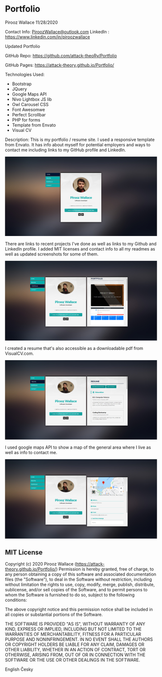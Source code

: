 # Portfolio
Pirooz Wallace
11/28/2020

Contact Info: PiroozWallace@outlook.com
LinkedIn : https://www.linkedin.com/in/piroozwallace

Updated Portfolio

GitHub Repo: https://github.com/attack-theoRy/Portfolio

GitHub Pages: https://attack-theory.github.io/Portfolio/


Technologies Used:
- Bootstrap
- JQuery
- Google Maps API
- Nivo Lightbox JS lib
- Owl Carousel CSS
- Font Awesomwe
- Perfect Scrollbar
- PHP for forms
- Template from Envato
- Visual CV

Description:
This is my portfolio / resume site. I used a responsive template from Envato. It has info about myself for potential employers and ways to contact me including links to my GitHub profile and LinkedIn.

<img src='img/frontpage.png' alt='front page'>

There are links to recent projects I've done as well as links to my Github and LinkedIn profile. I added MIT licenses and contact info to all my readmes as well as updated screenshots for some of them.


<img src='img/PortfolioExample.png' alt='portfolio'>

I created a resume that's also accessible as a downloadable pdf from VisualCV.com. 

<img src='img/ResumeExample.png' alt='resume'>

I used google maps API to show a map of the general area where I live as well as info to contact me.

<img src='img/contactSample.png' alt='contact card'>






MIT License
-----------

Copyright (c) 2020 Pirooz Wallace (https://attack-theory.github.io/Portfolio/)
Permission is hereby granted, free of charge, to any person
obtaining a copy of this software and associated documentation
files (the "Software"), to deal in the Software without
restriction, including without limitation the rights to use,
copy, modify, merge, publish, distribute, sublicense, and/or sell
copies of the Software, and to permit persons to whom the
Software is furnished to do so, subject to the following
conditions:

The above copyright notice and this permission notice shall be
included in all copies or substantial portions of the Software.

THE SOFTWARE IS PROVIDED "AS IS", WITHOUT WARRANTY OF ANY KIND,
EXPRESS OR IMPLIED, INCLUDING BUT NOT LIMITED TO THE WARRANTIES
OF MERCHANTABILITY, FITNESS FOR A PARTICULAR PURPOSE AND
NONINFRINGEMENT. IN NO EVENT SHALL THE AUTHORS OR COPYRIGHT
HOLDERS BE LIABLE FOR ANY CLAIM, DAMAGES OR OTHER LIABILITY,
WHETHER IN AN ACTION OF CONTRACT, TORT OR OTHERWISE, ARISING
FROM, OUT OF OR IN CONNECTION WITH THE SOFTWARE OR THE USE OR
OTHER DEALINGS IN THE SOFTWARE.
		
English Česky
